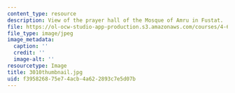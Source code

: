 ```yaml
---
content_type: resource
description: View of the prayer hall of the Mosque of Amru in Fustat.
file: https://ol-ocw-studio-app-production.s3.amazonaws.com/courses/4-614-religious-architecture-and-islamic-cultures-fall-2002/f395826875e74acb4a622893c7e5d07b_3010thumbnail.jpg
file_type: image/jpeg
image_metadata:
  caption: ''
  credit: ''
  image-alt: ''
resourcetype: Image
title: 3010thumbnail.jpg
uid: f3958268-75e7-4acb-4a62-2893c7e5d07b
---
```

